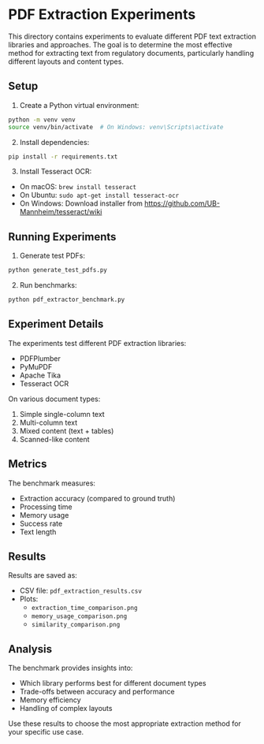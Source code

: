 # PDF Extraction Experiments

This directory contains experiments to evaluate different PDF text extraction libraries and approaches. The goal is to determine the most effective method for extracting text from regulatory documents, particularly handling different layouts and content types.

## Setup

1. Create a Python virtual environment:
```bash
python -m venv venv
source venv/bin/activate  # On Windows: venv\Scripts\activate
```

2. Install dependencies:
```bash
pip install -r requirements.txt
```

3. Install Tesseract OCR:
- On macOS: `brew install tesseract`
- On Ubuntu: `sudo apt-get install tesseract-ocr`
- On Windows: Download installer from https://github.com/UB-Mannheim/tesseract/wiki

## Running Experiments

1. Generate test PDFs:
```bash
python generate_test_pdfs.py
```

2. Run benchmarks:
```bash
python pdf_extractor_benchmark.py
```

## Experiment Details

The experiments test different PDF extraction libraries:
- PDFPlumber
- PyMuPDF
- Apache Tika
- Tesseract OCR

On various document types:
1. Simple single-column text
2. Multi-column text
3. Mixed content (text + tables)
4. Scanned-like content

## Metrics

The benchmark measures:
- Extraction accuracy (compared to ground truth)
- Processing time
- Memory usage
- Success rate
- Text length

## Results

Results are saved as:
- CSV file: `pdf_extraction_results.csv`
- Plots:
  - `extraction_time_comparison.png`
  - `memory_usage_comparison.png`
  - `similarity_comparison.png`

## Analysis

The benchmark provides insights into:
- Which library performs best for different document types
- Trade-offs between accuracy and performance
- Memory efficiency
- Handling of complex layouts

Use these results to choose the most appropriate extraction method for your specific use case. 